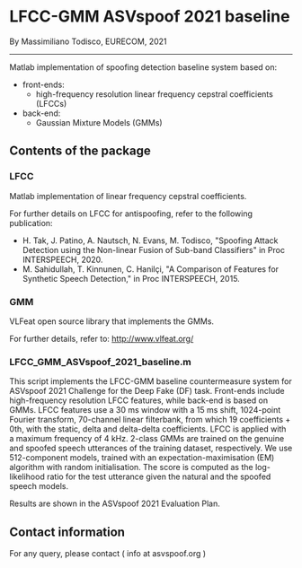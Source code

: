 # LFCC-GMM ASVspoof 2021 baseline

By Massimiliano Todisco, EURECOM, 2021

------

Matlab implementation of spoofing detection baseline system based on:
- front-ends:
    - high-frequency resolution linear frequency cepstral coefficients (LFCCs)
- back-end:
    - Gaussian Mixture Models (GMMs)

## Contents of the package

### LFCC
Matlab implementation of linear frequency cepstral coefficients.

For further details on LFCC for antispoofing, refer to the following publication:

- H. Tak, J. Patino, A. Nautsch, N. Evans, M. Todisco, "Spoofing Attack Detection using the Non-linear Fusion of Sub-band Classifiers" in Proc INTERSPEECH, 2020.
- M. Sahidullah, T. Kinnunen, C. Hanilçi, "A Comparison of Features for Synthetic Speech Detection," in Proc INTERSPEECH, 2015.

### GMM
VLFeat open source library that implements the GMMs.

For further details, refer to:
http://www.vlfeat.org/

### LFCC_GMM_ASVspoof_2021_baseline.m
This script implements the LFCC-GMM baseline countermeasure system for ASVspoof 2021 Challenge for the Deep Fake (DF) task.
Front-ends include high-frequency resolution LFCC features, while back-end is based on GMMs.
LFCC features use a 30 ms window with a 15 ms shift, 1024-point Fourier transform, 70-channel linear filterbank, from which 19 coefficients + 0th, with the static, delta and delta-delta coefficients. LFCC is applied with a maximum frequency of 4 kHz.
2-class GMMs are trained on the genuine and spoofed speech utterances of the training dataset, respectively. We use 512-component models, trained with an expectation-maximisation (EM) algorithm with random initialisation. The score is computed as the log-likelihood ratio for the test utterance given the natural and the spoofed speech models.

Results are shown in the ASVspoof 2021 Evaluation Plan.

## Contact information
For any query, please contact ( info at asvspoof.org )
